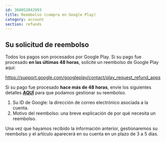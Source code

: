 ```yaml
---
id: 360052042993
title: Reembolso (compra en Google Play) 
category: account
section: refunds
---
```

## Su solicitud de reembolso

Todos los pagos son procesados por Google Play. Si su pago fue procesado **en las últimas 48 horas**, solicite un reembolso de Google Play aquí:

<https://support.google.com/googleplay/contact/play_request_refund_apps>

Si su pago fue procesado **hace más de 48 horas**, envíe los siguientes detalles **[AQUÍ](https://help.studycat.com/hc/en-gb/requests/new)** para que podamos gestionar su reembolso.

1. Su ID de Google: la dirección de correo electrónico asociada a la cuenta.
2. Motivo del reembolso: una breve explicación de por qué necesita un reembolso.

Una vez que hayamos recibido la información anterior, gestionaremos su reembolso y el artículo aparecerá en su cuenta en un plazo de 3 a 5 días.

